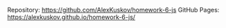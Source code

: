Repository: https://github.com/AlexKuskov/homework-6-js
GitHub Pages: https://alexkuskov.github.io/homework-6-js/
